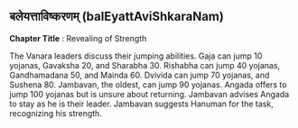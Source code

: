 ## बलेयत्ताविष्करणम् (balEyattAviShkaraNam)
**Chapter Title** : Revealing of Strength

The Vanara leaders discuss their jumping abilities. Gaja can jump 10 yojanas, Gavaksha 20, and Sharabha 30. Rishabha can jump 40 yojanas, Gandhamadana 50, and Mainda 60. Dvivida can jump 70 yojanas, and Sushena 80. Jambavan, the oldest, can jump 90 yojanas. Angada offers to jump 100 yojanas but is unsure about returning. Jambavan advises Angada to stay as he is their leader. Jambavan suggests Hanuman for the task, recognizing his strength.